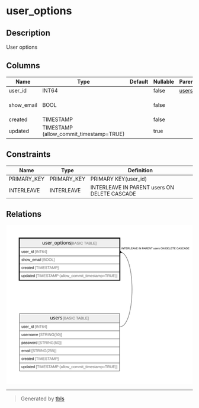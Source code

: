# user_options

## Description

User options

## Columns

| Name | Type | Default | Nullable | Parents | Comment |
| ---- | ---- | ------- | -------- | ------- | ------- |
| user_id | INT64 |  | false | [users](users.md) |  |
| show_email | BOOL |  | false |  | Show email address |
| created | TIMESTAMP |  | false |  |  |
| updated | TIMESTAMP (allow_commit_timestamp=TRUE) |  | true |  |  |

## Constraints

| Name | Type | Definition |
| ---- | ---- | ---------- |
| PRIMARY_KEY | PRIMARY_KEY | PRIMARY KEY(user_id) |
| INTERLEAVE | INTERLEAVE | INTERLEAVE IN PARENT users ON DELETE CASCADE |

## Relations

![er](user_options.svg)

---

> Generated by [tbls](https://github.com/k1LoW/tbls)
